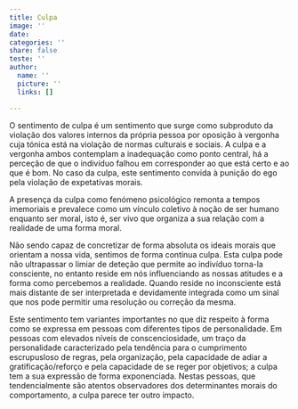 ```yaml
---
title: Culpa
image: ''
date: 
categories: ''
share: false
teste: ''
author:
  name: ''
  picture: ''
  links: []

---
```

O sentimento de culpa é um sentimento que surge como subproduto da violação dos valores internos da própria pessoa por oposição à vergonha cuja tónica está na violação de normas culturais e sociais. A culpa e a vergonha ambos contemplam a inadequação como ponto central, há a perceção de que o indivíduo falhou em corresponder ao que está certo e ao que é bom. No caso da culpa, este sentimento convida à punição do ego pela violação de expetativas morais.

A presença da culpa como fenómeno psicológico remonta a tempos imemoriais e prevalece como um vínculo coletivo à noção de ser humano enquanto ser moral, isto é, ser vivo que organiza a sua relação com a realidade de uma forma moral.

Não sendo capaz de concretizar de forma absoluta os ideais morais que orientam a nossa vida, sentimos de forma contínua culpa. Esta culpa pode não ultrapassar o limiar de deteção que permite ao indivíduo torna-la consciente, no entanto reside em nós influenciando as nossas atitudes e a forma como percebemos a realidade. Quando reside no inconsciente está mais distante de ser interpretada e devidamente integrada como um sinal que nos pode permitir uma resolução ou correção da mesma. 

Este sentimento tem variantes importantes no que diz respeito à forma como se expressa em pessoas com diferentes tipos de personalidade. Em pessoas com elevados níveis de conscenciosidade, um traço da personalidade caracterizado pela tendência para o cumprimento escrupusloso de regras, pela organização, pela capacidade de adiar a gratificação/reforço e  pela capacidade de se reger por objetivos; a culpa tem a sua expressão de forma exponenciada. Nestas pessoas, que tendencialmente são atentos observadores dos determinantes morais do comportamento, a culpa parece ter outro impacto.